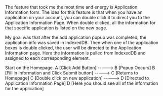 The feature that took me the most time and energy is Application Information form. The idea for this feature is that when you have an application on your account, you can double click it to direct you to the Application Information Page. When double clicked, all the information for that specific application is listed on the new page.

My goal was that after the add application popup was completed, the application info was saved in IndexedDB.
Then when one of the application boxes is double clicked, the user will be directed to the Application Information page. Here the information is pulled from IndexedDB and assigned to each corresponding element.

Start on the Homepage.
A [Click Add Button] -----> B [Popup Occurs]
B [Fill in information and Click Submit button] -----> C [Returns to Homepage]
C [Double click on new application] -----> D [Directed to Application Information Page]
D [Here you should see all of the information for the application]
